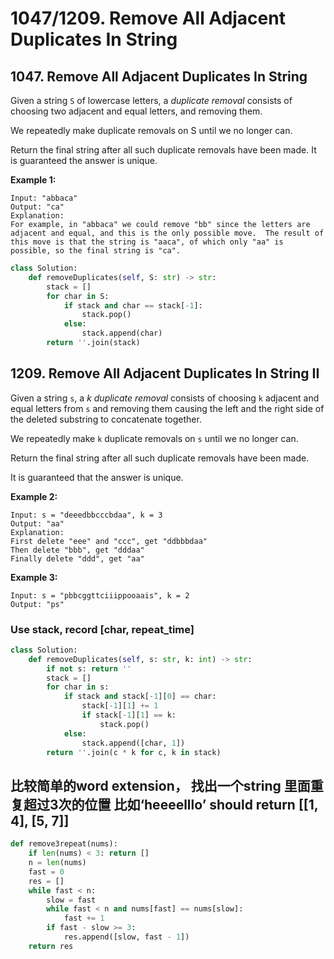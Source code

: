 # 1047/1209. Remove All Adjacent Duplicates In String

## 1047. Remove All Adjacent Duplicates In String

Given a string `S` of lowercase letters, a _duplicate removal_ consists of choosing two adjacent and equal letters, and removing them.

We repeatedly make duplicate removals on S until we no longer can.

Return the final string after all such duplicate removals have been made.  It is guaranteed the answer is unique.

**Example 1:**

```text
Input: "abbaca"
Output: "ca"
Explanation: 
For example, in "abbaca" we could remove "bb" since the letters are adjacent and equal, and this is the only possible move.  The result of this move is that the string is "aaca", of which only "aa" is possible, so the final string is "ca".
```

```python
class Solution:
    def removeDuplicates(self, S: str) -> str:
        stack = []
        for char in S:
            if stack and char == stack[-1]:
                stack.pop()
            else:
                stack.append(char)
        return ''.join(stack)
```

## 1209. Remove All Adjacent Duplicates In String II

Given a string `s`, a _k_ _duplicate removal_ consists of choosing `k` adjacent and equal letters from `s` and removing them causing the left and the right side of the deleted substring to concatenate together.

We repeatedly make `k` duplicate removals on `s` until we no longer can.

Return the final string after all such duplicate removals have been made.

It is guaranteed that the answer is unique.

**Example 2:**

```text
Input: s = "deeedbbcccbdaa", k = 3
Output: "aa"
Explanation: 
First delete "eee" and "ccc", get "ddbbbdaa"
Then delete "bbb", get "dddaa"
Finally delete "ddd", get "aa"
```

**Example 3:**

```text
Input: s = "pbbcggttciiippooaais", k = 2
Output: "ps"
```

### Use stack, record \[char, repeat\_time\]

```python
class Solution:
    def removeDuplicates(self, s: str, k: int) -> str:
        if not s: return ''
        stack = []
        for char in s:
            if stack and stack[-1][0] == char:
                stack[-1][1] += 1
                if stack[-1][1] == k:
                    stack.pop()
            else:
                stack.append([char, 1])
        return ''.join(c * k for c, k in stack)
```

## 比较简单的word extension， 找出一个string 里面重复超过3次的位置 比如‘heeeelllo’ should return \[\[1, 4\], \[5, 7\]\]

```python
def remove3repeat(nums):
    if len(nums) < 3: return []
    n = len(nums)
    fast = 0
    res = []
    while fast < n:
        slow = fast
        while fast < n and nums[fast] == nums[slow]:
            fast += 1
        if fast - slow >= 3:
            res.append([slow, fast - 1])
    return res 
```

